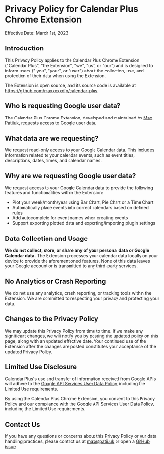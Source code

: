 # Privacy Policy for Calendar Plus Chrome Extension

Effective Date: March 1st, 2023

## Introduction

This Privacy Policy applies to the Calendar Plus Chrome Extension ("Calendar
Plus", "the Extension", "we", "us", or "our") and is designed to inform users ("
you", "your", or "user") about the collection, use, and protection of their data
when using the Extension.

The Extension is open source, and its source code is available
at https://github.com/maxxxxxdlp/calendar-plus.

## Who is requesting Google user data?

The Calendar Plus Chrome Extension, developed and maintained
by [Max Patiiuk](https://max.patii.uk), requests access to Google user data.

## What data are we requesting?

We request read-only access to your Google Calendar data. This includes
information related to your calendar events, such as event titles, descriptions,
dates, times, and calendar names.

## Why are we requesting Google user data?

We request access to your Google Calendar data to provide the following features
and functionalities within the Extension:

- Plot your week/month/year using Bar Chart, Pie Chart or a Time Chart
- Automatically place events into correct calendars based on defined rules
- Add autocomplete for event names when creating events
- Support exporting plotted data and exporting/importing plugin settings

## Data Collection and Usage

**We do not collect, store, or share any of your personal data or Google
Calendar
data.** The Extension processes your calendar data locally on your device to
provide the aforementioned features. None of this data leaves your Google
account or is transmitted to any third-party services.

## No Analytics or Crash Reporting

We do not use any analytics, crash reporting, or tracking tools within the
Extension. We are committed to respecting your privacy and protecting your data.

## Changes to the Privacy Policy

We may update this Privacy Policy from time to time. If we make any significant
changes, we will notify you by posting the updated policy on this page, along
with an updated effective date. Your continued use of the Extension after the
changes are posted constitutes your acceptance of the updated Privacy Policy.

## Limited Use Disclosure

Calendar Plus's use and transfer of information received from Google APIs will
adhere to
the [Google API Services User Data Policy](https://developers.google.com/terms/api-services-user-data-policy),
including the Limited Use
requirements.

By using the Calendar Plus Chrome Extension, you consent to this Privacy Policy
and our compliance with the Google API Services User Data Policy, including the
Limited Use requirements.

## Contact Us

If you have any questions or concerns about this Privacy Policy or our data
handling practices, please contact us at [max@patii.uk](mailto:max@patii.uk) or
open a [GitHub issue](https://github.com/maxxxxxdlp/calendar-plus/issues/new)
